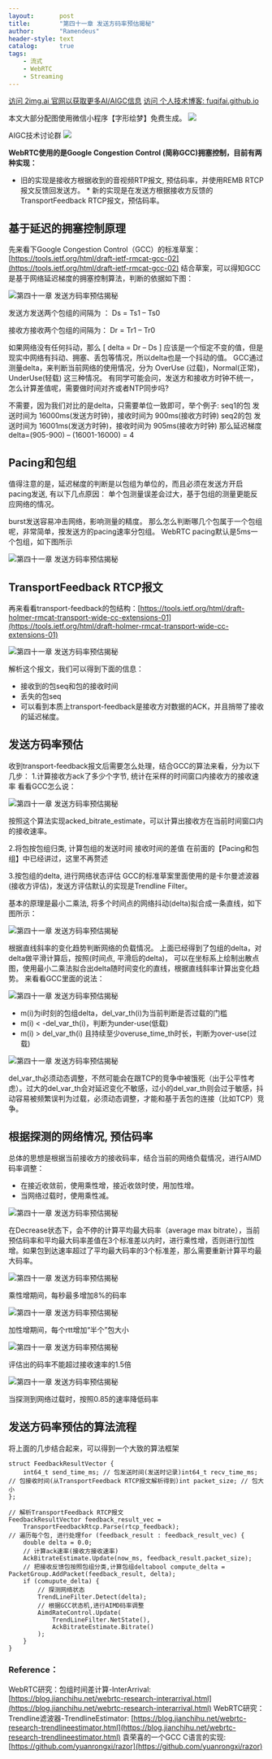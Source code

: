 ```yaml
---
layout:       post
title:        "第四十一章 发送方码率预估揭秘"
author:       "Ramendeus"
header-style: text
catalog:      true
tags:
    - 流式
    - WebRTC
    - Streaming
---
```


[访问 2img.ai 官网以获取更多AI/AIGC信息](https://2img.ai)
[访问 个人技术博客: fuqifai.github.io](https://fuqifai.github.io)

本文大部分配图使用微信小程序【字形绘梦】免费生成。
![](/img/小程序码.png)

AIGC技术讨论群
![](/img/RA群永久二维码.png)

**WebRTC使用的是Google Congestion Control (简称GCC)拥塞控制，目前有两种实现：**

+   旧的实现是接收方根据收到的音视频RTP报文, 预估码率，并使用REMB RTCP报文反馈回发送方。 \* 新的实现是在发送方根据接收方反馈的TransportFeedback RTCP报文，预估码率。

## **基于延迟的拥塞控制原理**

先来看下Google Congestion Control（GCC）的标准草案：[https://tools.ietf.org/html/draft-ietf-rmcat-gcc-02](https://tools.ietf.org/html/draft-ietf-rmcat-gcc-02) 结合草案，可以得知GCC是基于网络延迟梯度的拥塞控制算法，判断的依据如下图：

![第四十一章 发送方码率预估揭秘](https://www.shxcj.com/wp-content/uploads/2024/09/image-639.png)

发送方发送两个包组的间隔为 ： Ds = Ts1 – Ts0

接收方接收两个包组的间隔为： Dr = Tr1 – Tr0

如果网络没有任何抖动，那么 \[ delta = Dr – Ds \] 应该是一个恒定不变的值，但是现实中网络有抖动、拥塞、丢包等情况，所以delta也是一个抖动的值。 GCC通过测量delta，来判断当前网络的使用情况，分为 OverUse (过载)，Normal(正常)，UnderUse(轻载) 这三种情况。 有同学可能会问，发送方和接收方时钟不统一，怎么计算差值呢，需要做时间对齐或者NTP同步吗?

不需要，因为我们对比的是delta，只需要单位一致即可，举个例子: seq1的包 发送时间为 16000ms(发送方时钟)，接收时间为 900ms(接收方时钟) seq2的包 发送时间为 16001ms(发送方时钟)，接收时间为 905ms(接收方时钟) 那么延迟梯度delta=(905-900) – (16001-16000) = 4

## **Pacing和包组**

值得注意的是，延迟梯度的判断是以包组为单位的，而且必须在发送方开启pacing发送, 有以下几点原因： 单个包测量误差会过大，基于包组的测量更能反应网络的情况。

burst发送容易冲击网络，影响测量的精度。 那么怎么判断哪几个包属于一个包组呢，非常简单，按发送方的pacing速率分包组。 WebRTC pacing默认是5ms一个包组，如下图所示

![第四十一章 发送方码率预估揭秘](https://www.shxcj.com/wp-content/uploads/2024/09/image-645.png)

## **TransportFeedback RTCP报文**

再来看看transport-feedback的包结构：[https://tools.ietf.org/html/draft-holmer-rmcat-transport-wide-cc-extensions-01](https://tools.ietf.org/html/draft-holmer-rmcat-transport-wide-cc-extensions-01)

![第四十一章 发送方码率预估揭秘](https://www.shxcj.com/wp-content/uploads/2024/09/image-648.png)

解析这个报文，我们可以得到下面的信息：

+   接收到的包seq和包的接收时间
+   丢失的包seq
+   可以看到本质上transport-feedback是接收方对数据的ACK，并且捎带了接收的延迟梯度。

## **发送方码率预估**

收到transport-feedback报文后需要怎么处理，结合GCC的算法来看，分为以下几步： 1.计算接收方ack了多少个字节, 统计在采样的时间窗口内接收方的接收速率 看看GCC怎么说：

![第四十一章 发送方码率预估揭秘](https://www.shxcj.com/wp-content/uploads/2024/09/image-639.png)

按照这个算法实现acked\_bitrate\_estimate，可以计算出接收方在当前时间窗口内的接收速率。

2.将包按包组归类, 计算包组的发送时间 接收时间的差值 在前面的【Pacing和包组】中已经讲过，这里不再赘述

3.按包组的delta, 进行网络状态评估 GCC的标准草案里面使用的是卡尔曼滤波器(接收方评估)，发送方评估默认的实现是Trendline Filter。

基本的原理是最小二乘法, 将多个时间点的网络抖动(delta)拟合成一条直线，如下图所示：

![第四十一章 发送方码率预估揭秘](https://www.shxcj.com/wp-content/uploads/2024/09/image-647.png)

根据直线斜率的变化趋势判断网络的负载情况。 上面已经得到了包组的delta，对delta做平滑计算后，按照(时间点, 平滑后的delta)， 可以在坐标系上绘制出散点图，使用最小二乘法拟合出delta随时间变化的直线，根据直线斜率计算出变化趋势。 来看看GCC里面的说法：

![第四十一章 发送方码率预估揭秘](https://www.shxcj.com/wp-content/uploads/2024/09/image-642.png)

+   m(i)为i时刻的包组delta，del\_var\_th(i)为当前判断是否过载的门槛
+   m(i) < -del\_var\_th(i)，判断为under-use(低载)
+   m(i) > del\_var\_th(i) 且持续至少overuse\_time\_th时长，判断为over-use(过载)

![第四十一章 发送方码率预估揭秘](https://www.shxcj.com/wp-content/uploads/2024/09/image-643.png)

del\_var\_th必须动态调整，不然可能会在跟TCP的竞争中被饿死（出于公平性考虑）。过大的del\_var\_th会对延迟变化不敏感，过小的del\_var\_th则会过于敏感，抖动容易被频繁误判为过载，必须动态调整，才能和基于丢包的连接（比如TCP）竞争。

## **根据探测的网络情况, 预估码率**

总体的思想是根据当前接收方的接收码率，结合当前的网络负载情况，进行AIMD码率调整：

+   在接近收敛前，使用乘性增，接近收敛时使，用加性增。
+   当网络过载时，使用乘性减。

![第四十一章 发送方码率预估揭秘](https://www.shxcj.com/wp-content/uploads/2024/09/image-646.png)

在Decrease状态下，会不停的计算平均最大码率（average max bitrate），当前预估码率和平均最大码率差值在3个标准差以内时，进行乘性增，否则进行加性增。如果包到达速率超过了平均最大码率的3个标准差，那么需要重新计算平均最大码率。

![第四十一章 发送方码率预估揭秘](https://www.shxcj.com/wp-content/uploads/2024/09/image-641.png)

乘性增期间，每秒最多增加8%的码率

![第四十一章 发送方码率预估揭秘](https://www.shxcj.com/wp-content/uploads/2024/09/image-646.png)

加性增期间，每个rtt增加“半个”包大小

![第四十一章 发送方码率预估揭秘](https://www.shxcj.com/wp-content/uploads/2024/09/image-644.png)

评估出的码率不能超过接收速率的1.5倍

![第四十一章 发送方码率预估揭秘](https://www.shxcj.com/wp-content/uploads/2024/09/image-640.png)

当探测到网络过载时，按照0.85的速率降低码率

## **发送方码率预估的算法流程**

将上面的几步结合起来，可以得到一个大致的算法框架

```
struct FeedbackResultVector {
    int64_t send_time_ms; // 包发送时间(发送时记录)int64_t recv_time_ms; // 包接收时间(从TransportFeedback RTCP报文解析得到)int packet_size; // 包大小
};

// 解析TransportFeedback RTCP报文
FeedbackResultVector feedback_result_vec =
    TransportFeedbackRtcp.Parse(rtcp_feedback);
// 遍历每个包, 进行处理for (feedback_result : feedback_result_vec) {
    double delta = 0.0;
    // 计算ack速率(接收方接收速率)
    AckBitrateEstimate.Update(now_ms, feedback_result.packet_size);
    // 把接收反馈包按照包组分类,计算包组deltabool compute_delta = PacketGroup.AddPacket(feedback_result, delta);
    if (comupute_delta) {
        // 探测网络状态
        TrendLineFilter.Detect(delta);
        // 根据GCC状态机,进行AIMD码率调整
        AimdRateControl.Update(
            TrendLineFilter.NetState(),
            AckBitrateEstimate.Bitrate()
        );
    }
}
```

### Reference：

WebRTC研究：包组时间差计算-InterArrival: [https://blog.jianchihu.net/webrtc-research-interarrival.html](https://blog.jianchihu.net/webrtc-research-interarrival.html) WebRTC研究：Trendline滤波器-TrendlineEstimator: [https://blog.jianchihu.net/webrtc-research-trendlineestimator.html](https://blog.jianchihu.net/webrtc-research-trendlineestimator.html) 袁荣喜的一个GCC C语言的实现: [https://github.com/yuanrongxi/razor](https://github.com/yuanrongxi/razor)

